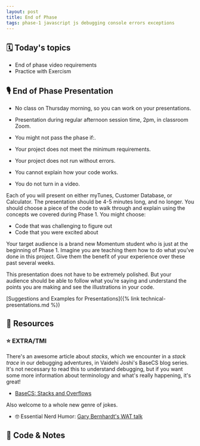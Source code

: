 ```yaml
---
layout: post
title: End of Phase
tags: phase-1 javascript js debugging console errors exceptions
---
```


## 🗓️ Today's topics

- End of phase video requirements
- Practice with Exercism

## 🎙️ End of Phase Presentation

- No class on Thursday morning, so you can work on your presentations.
- Presentation during regular afternoon session time, 2pm, in classroom Zoom.
- You might not pass the phase if:.

- Your project does not meet the minimum requirements.
- Your project does not run without errors.
- You cannot explain how your code works.
- You do not turn in a video.

Each of you will present on either myTunes, Customer Database, or Calculator. The presentation should be 4-5 minutes long, and no longer. You should choose a piece of the code to walk through and explain using the concepts we covered during Phase 1. You might choose:

- Code that was challenging to figure out
- Code that you were excited about

Your target audience is a brand new Momentum student who is just at the beginning of Phase 1. Imagine you are teaching them how to do what you’ve done in this project. Give them the benefit of your experience over these past several weeks.

This presentation does not have to be extremely polished. But your audience should be able to follow what you’re saying and understand the points you are making and see the illustrations in your code.

[Suggestions and Examples for Presentations]({% link technical-presentations.md %})

## 🔖 Resources

### ⭐️ EXTRA/TMI

There's an awesome article about _stacks_, which we encounter in a _stack trace_ in our debugging adventures, in Vaidehi Joshi's BaseCS blog series. It's not necessary to read this to understand debugging, but if you want some more information about terminology and what's really happening, it's great!

- [BaseCS: Stacks and Overflows](https://medium.com/basecs/stacks-and-overflows-dbcf7854dc67)

Also welcome to a whole new genre of jokes.

- 🤓 Essential Nerd Humor: [Gary Bernhardt's WAT talk](https://www.destroyallsoftware.com/talks/wat)

## 🦉 Code & Notes
